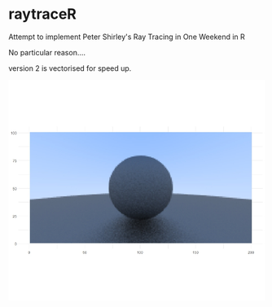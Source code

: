 # raytraceR
Attempt to implement Peter Shirley's Ray Tracing in One Weekend in R

No particular reason....

version 2 is vectorised for speed up.

![](Rplot.jpeg)
